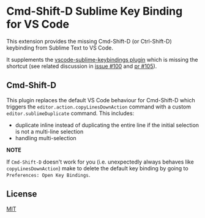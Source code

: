 
# Cmd-Shift-D Sublime Key Binding for VS Code

This extension provides the missing Cmd-Shift-D (or Ctrl-Shift-D) keybinding from Sublime Text to VS Code.

It supplements the [vscode-sublime-keybindings plugin](https://github.com/Microsoft/vscode-sublime-keybindings) which is missing the shortcut (see related discussion in [issue #100](https://github.com/Microsoft/vscode-sublime-keybindings/issues/100) and [pr #105](https://github.com/Microsoft/vscode-sublime-keybindings/pull/105)).

## Cmd-Shift-D

This plugin replaces the default VS Code behaviour for Cmd-Shift-D which triggers the `editor.action.copyLinesDownAction` command with a custom `editor.sublimeDuplicate` command. This includes:

- duplicate inline instead of duplicating the entire line if the initial selection is not a multi-line selection
- handling multi-selection

**NOTE**

If `Cmd-Shift-D` doesn't work for you (i.e. unexpectedly always behaves like `copyLinesDownAction`) make to delete the default key binding by going to `Preferences: Open Key Bindings`.

## License
[MIT](license.txt)
